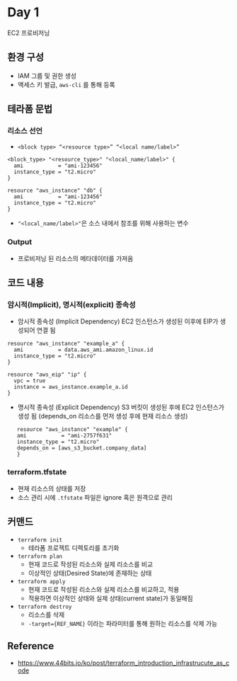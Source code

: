 # Day 1
EC2 프로비저닝

## 환경 구성
- IAM 그룹 및 권한 생성
- 액세스 키 발급, `aws-cli` 를 통해 등록

## 테라폼 문법
### 리소스 선언
 - `<block type> “<resource type>” “<local name/label>”`
 ```
<block_type> "<resource_type>" "<local_name/label>" {
   ami           = "ami-123456"
   instance_type = "t2.micro"
}

resource "aws_instance" "db" {
   ami           = "ami-123456"
   instance_type = "t2.micro"
}
 ```
 - `"<local_name/label>"`은 소스 내에서 참조를 위해 사용하는 변수
### Output
 - 프로비저닝 된 리소스의 메타데이터를 가져옴

## 코드 내용
### 암시적(Implicit), 명시적(explicit) 종속성
- 암시적 종속성 (Implicit Dependency)
 EC2 인스턴스가 생성된 이후에 EIP가 생성되어 연결 됨
 ```
resource "aws_instance" "example_a" {
   ami           = data.aws_ami.amazon_linux.id
   instance_type = "t2.micro"
}

resource "aws_eip" "ip" {
   vpc = true
   instance = aws_instance.example_a.id
}
 ```
- 명시적 종속성 (Explicit Dependency)
 S3 버킷이 생성된 후에 EC2 인스턴스가 생성 됨 (depends_on 리소스를 먼저 생성 후에 현재 리소스 생성)
 ```
    resource "aws_instance" "example" {
    ami           = "ami-2757f631"
    instance_type = "t2.micro"
    depends_on = [aws_s3_bucket.company_data]
    }
 ```
### terraform.tfstate
 - 현재 리소스의 상태를 저장
 - 소스 관리 시에 `.tfstate` 파일은 ignore 혹은 원격으로 관리

## 커맨드
- `terraform init`
   - 테라폼 프로젝트 디렉토리를 초기화
- `terraform plan`
   - 현재 코드로 작성된 리소스와 실제 리소스를 비교
   - 이상적인 상태(Desired State)에 존재하는 상태
- `terraform apply`
   - 현재 코드로 작성된 리소스와 실제 리소스를 비교하고, 적용
   - 적용하면 이상적인 상태와 실제 상태(current state)가 동일해짐
- `terraform destroy`   
   - 리소스를 삭제
   - `-target={REF_NAME}` 이라는 파라미터를 통해 원하는 리소스를 삭제 가능

## Reference
- https://www.44bits.io/ko/post/terraform_introduction_infrastrucute_as_code